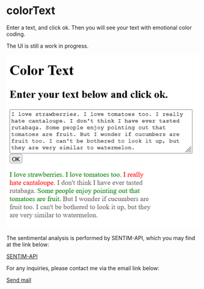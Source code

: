 # colorText

Enter a text, and click ok. Then you will see your text with emotional color coding.<br>

The UI is still a work in progress.<br>

<img src="./assets/images/Capture.PNG" alt="terrible interface">

The sentimental analysis is performed by SENTIM-API, which you may find at the link below:<br>

<a href="https://sentim-api.herokuapp.com/" target="_blank">SENTIM-API<a><br>

For any inquiries, please contact me via the email link below:<br>

<a href="mailto:pilibili@protonmail.com">Send mail</a>

